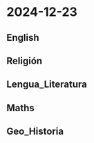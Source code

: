 # 2024-12-23 <!-- markmap: foldAll -->

## English

## Religión

## Lengua_Literatura

## Maths

## Geo_Historia

